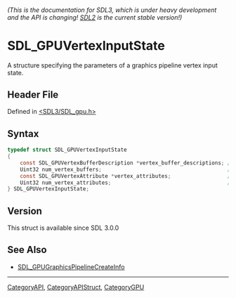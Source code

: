 ###### (This is the documentation for SDL3, which is under heavy development and the API is changing! [SDL2](https://wiki.libsdl.org/SDL2/) is the current stable version!)
# SDL_GPUVertexInputState

A structure specifying the parameters of a graphics pipeline vertex input state.

## Header File

Defined in [<SDL3/SDL_gpu.h>](https://github.com/libsdl-org/SDL/blob/main/include/SDL3/SDL_gpu.h)

## Syntax

```c
typedef struct SDL_GPUVertexInputState
{
    const SDL_GPUVertexBufferDescription *vertex_buffer_descriptions; /**< A pointer to an array of vertex buffer descriptions. */
    Uint32 num_vertex_buffers;                                        /**< The number of vertex buffer descriptions in the above array. */
    const SDL_GPUVertexAttribute *vertex_attributes;                  /**< A pointer to an array of vertex attribute descriptions. */
    Uint32 num_vertex_attributes;                                     /**< The number of vertex attribute descriptions in the above array. */
} SDL_GPUVertexInputState;
```

## Version

This struct is available since SDL 3.0.0

## See Also

- [SDL_GPUGraphicsPipelineCreateInfo](SDL_GPUGraphicsPipelineCreateInfo)

----
[CategoryAPI](CategoryAPI), [CategoryAPIStruct](CategoryAPIStruct), [CategoryGPU](CategoryGPU)

